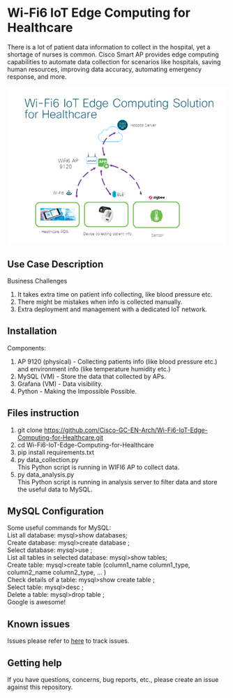 # Wi-Fi6 IoT Edge Computing for Healthcare

There is a lot of patient data information to collect in the hospital, yet a shortage of nurses is common. Cisco Smart AP provides edge computing capabilities to automate data collection for scenarios like hospitals, saving human resources, improving data accuracy, automating emergency response, and more.

![Topology](https://github.com/Cisco-GC-EN-Arch/Wi-Fi6-IoT-Edge-Computing-for-Healthcare/blob/main/Topology.png)


## Use Case Description

Business Challenges
1. It takes extra time on patient info collecting, like blood pressure etc.
2. There might be mistakes when info is collected manually.
3. Extra deployment and management with a dedicated IoT network.

## Installation

Components:
1. AP 9120 (physical) - Collecting patients info (like blood pressure etc.) and environment info (like temperature humidity etc.)
2. MySQL (VM) - Store the data that collected by APs.
3. Grafana (VM) - Data visibility.
4. Python - Making the Impossible Possible.

## Files instruction

1. git clone https://github.com/Cisco-GC-EN-Arch/Wi-Fi6-IoT-Edge-Computing-for-Healthcare.git
2. cd Wi-Fi6-IoT-Edge-Computing-for-Healthcare
3. pip install requirements.txt
4. py data_collection.py</br>
  This Python script is running in WIFI6 AP to collect data.
5. py data_analysis.py</br>
  This Python script is running in analysis server to filter data and store the useful data to MySQL.

## MySQL Configuration

Some useful commands for MySQL:</br>
  <tab>List all database: mysql>show databases;</br>
  <tab>Create database: mysql>create database <your database name>;</br>
  <tab>Select database: mysql>use <your database name>;</br>
  <tab>List all tables in selected database: mysql>show tables;</br>
  <tab>Create table: mysql>create table <your table name> (column1_name column1_type, column2_name column2_type, ... )</br>
  <tab>Check details of a table: mysql>show create table <your table name>;</br>
  <tab>Select table: mysql>desc <your table name>;</br>
  <tab>Delete a table: mysql>drop table <your table name>;</br>
  <tab>Google is awesome!

## Known issues

Issues please refer to [here](https://github.com/Cisco-GC-EN-Arch/Wi-Fi6-IoT-Edge-Computing-for-Healthcare/blob/main/about-issues) to track issues.

## Getting help

If you have questions, concerns, bug reports, etc., please create an issue against this repository.

